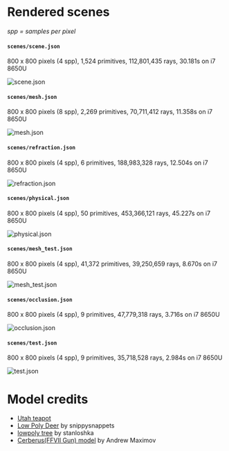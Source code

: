 # Rendered scenes

_spp = samples per pixel_

#### `scenes/scene.json`

800 x 800 pixels (4 spp), 1,524 primitives, 112,801,435 rays, 30.181s on i7 8650U

![scene.json](./scene.png)

#### `scenes/mesh.json`

800 x 800 pixels (8 spp), 2,269 primitives, 70,711,412 rays, 11.358s on i7 8650U

![mesh.json](./mesh.png)

#### `scenes/refraction.json`

800 x 800 pixels (4 spp), 6 primitives, 188,983,328 rays, 12.504s on i7 8650U

![refraction.json](./refraction.png)

#### `scenes/physical.json`

800 x 800 pixels (4 spp), 50 primitives, 453,366,121 rays, 45.227s on i7 8650U

![physical.json](./physical.png)

#### `scenes/mesh_test.json`

800 x 800 pixels (4 spp), 41,372 primitives, 39,250,659 rays, 8.670s on i7 8650U

![mesh_test.json](./mesh_test.png)

#### `scenes/occlusion.json`

800 x 800 pixels (4 spp), 9 primitives, 47,779,318 rays, 3.716s on i7 8650U

![occlusion.json](./occlusion.png)

#### `scenes/test.json`

800 x 800 pixels (4 spp), 9 primitives, 35,718,528 rays, 2.984s on i7 8650U

![test.json](./test.png)

# Model credits
- [Utah teapot](https://en.wikipedia.org/wiki/Utah_teapot)
- [Low Poly Deer](https://free3d.com/3d-model/low-poly-deer-72513.html) by snippysnappets
- [lowpoly tree](https://www.turbosquid.com/3d-models/free-tree-3d-model/592617) by stanloshka
- [Cerberus(FFVII Gun) model](http://www.polycount.com/forum/showthread.php?t=130641) by Andrew Maximov
